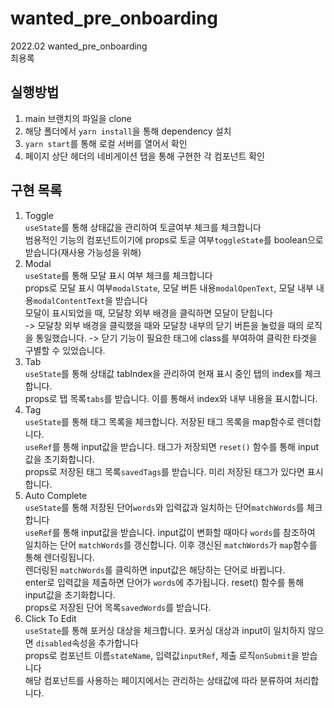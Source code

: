 # wanted_pre_onboarding  
2022.02 wanted_pre_onboarding  
최용록  
  
## 실행방법  
1. main 브랜치의 파일을 clone  
2. 해당 폴더에서 `yarn install`을 통해 dependency 설치  
3. `yarn start`를 통해 로컬 서버를 열어서 확인 
4. 페이지 상단 헤더의 네비게이션 탭을 통해 구현한 각 컴포넌트 확인 
  
## 구현 목록  
1. Toggle  
`useState`를 통해 상태값을 관리하여 토글여부 체크를 체크합니다  
범용적인 기능의 컴포넌트이기에 props로 토글 여부`toggleState`를 boolean으로 받습니다(재사용 가능성을 위해)  
2. Modal  
`useState`를 통해 모달 표시 여부 체크를 체크합니다  
props로 모달 표시 여부`modalState`, 모달 버튼 내용`modalOpenText`, 모달 내부 내용`modalContentText`을 받습니다  
모달이 표시되었을 때, 모달창 외부 배경을 클릭하면 모달이 닫힙니다  
  -> 모달창 외부 배경을 클릭했을 때와 모달창 내부의 닫기 버튼을 눌렀을 때의 로직을 통일했습니다.
  -> 닫기 기능이 필요한 태그에 class를 부여하여 클릭한 타겟을 구별할 수 있었습니다.  
3. Tab  
`useState`를 통해 상태값 tabIndex을 관리하여 현재 표시 중인 탭의 index를 체크합니다.   
props로 탭 목록`tabs`를 받습니다. 이를 통해서 index와 내부 내용을 표시합니다.  
4. Tag  
`useState`를 통해 태그 목록을 체크합니다. 저장된 태그 목록을 map함수로 렌더합니다.  
`useRef`를 통해 input값을 받습니다. 태그가 저장되면 `reset()` 함수를 통해 input값을 초기화합니다.  
props로 저장된 태그 목록`savedTags`를 받습니다. 미리 저장된 태그가 있다면 표시합니다.  
5. Auto Complete  
`useState`를 통해 저장된 단어`words`와 입력값과 일치하는 단어`matchWords`를 체크합니다  
`useRef`를 통해 input값을 받습니다. input값이 변화할 때마다 `words`를 참조하여 일치하는 단어 `matchWords`를 갱신합니다. 이후 갱신된 `matchWords`가 `map`함수를 통해 렌더링됩니다.  
렌더링된 `matchWords`를 클릭하면 input값은 해당하는 단어로 바뀝니다.  
enter로 입력값을 제출하면 단어가 `words`에 추가됩니다. reset() 함수를 통해 input값을 초기화합니다.  
props로 저장된 단어 목록`savedWords`를 받습니다.  
6. Click To Edit    
`useState`를 통해 포커싱 대상을 체크합니다. 포커싱 대상과 input이 일치하지 않으면 `disabled`속성을 추가합니다   
props로 컴포넌트 이름`stateName`, 입력값`inputRef`, 제출 로직`onSubmit`을 받습니다  
해당 컴포넌트를 사용하는 페이지에서는 관리하는 상태값에 따라 분류하여 처리합니다.
